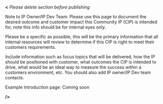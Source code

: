 **<** _Please delete section before publishing_

Note to IP Owner/IP Dev Team:
Please use this page to document the desired outcome and customer impact this Community IP (CIP) is intended for, note this info should be for internal eyes only. 

Please be a specific as possible, this will be the primary information that all internal resources will review to determine if this CIP is right to meet their customers requirements. 

Include information such as focus topics that will be delivered, how the IP should be positioned with customer, what outcomes the CIP is intended to drive, what would be an ideal way to measure the success within a customers environment, etc. You should also add IP owner/IP Dev team contacts.

Example Introduction page: Coming soon 

**/>** 